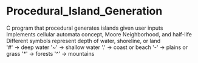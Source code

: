 # Procedural_Island_Generation  
C program that procedural generates islands given user inputs  
Implements cellular automata concept, Moore Neighborhood, and half-life  
Different symbols represent depth of water, shoreline, or land  
'#' -> deep water
'~' -> shallow water
'.' -> coast or beach
'-' -> plains or grass
'*' -> forests
'^' -> mountains
